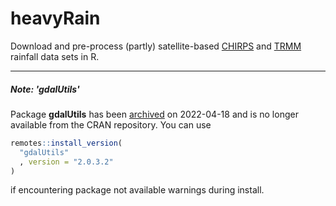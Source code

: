 # heavyRain

Download and pre-process (partly) satellite-based [CHIRPS](http://chg.geog.ucsb.edu/data/chirps/) and [TRMM](https://trmm.gsfc.nasa.gov/) rainfall data sets in R.

<hr>

##### Note: 'gdalUtils'

Package **gdalUtils** has been 
[archived](https://cran.r-project.org/web/packages/gdalUtils/index.html) on 
2022-04-18 and is no longer available from the CRAN repository. You can use 

```r
remotes::install_version(
  "gdalUtils"
  , version = "2.0.3.2"
)
```

if encountering package not available warnings during install.
